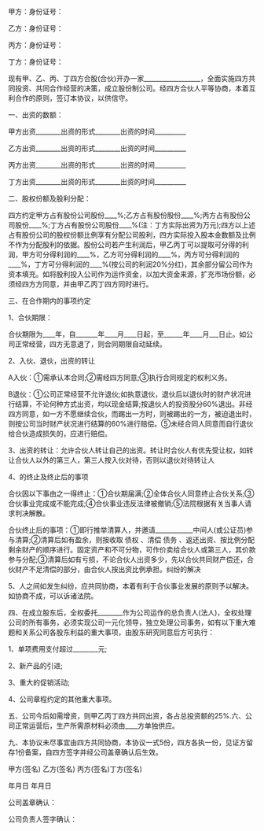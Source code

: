 
 


甲方：身份证号：


乙方：身份证号：


丙方：身份证号：


丁方：身份证号：


现有甲、乙、丙、丁四方合股(合伙)开办一家__________________，全面实施四方共同投资、共同合作经营的决策，成立股份制公司。经四方合伙人平等协商，本着互利合作的原则，签订本协议，以供信守。


一、出资的数额：


甲方出资________出资的形式________出资的时间__________


乙方出资________出资的形式________出资的时间__________


丙方出资________出资的形式________出资的时间__________


丁方出资________出资的形式________出资的时间__________


二、股权份额及股利分配：


四方约定甲方占有股份公司股份____%;乙方占有股份股份____%;丙方占有股份公司股份____%;丁方占有股份公司股份____%(注：丁方实际出资为万元);四方以上述占有股份公司的股权份额比例享有分配公司股利，四方实际投入股本金数额及比例不作为分配股利的依据。股份公司若产生利润后，甲乙丙丁可以提取可分得的利润，甲方可分得利润的____%，乙方可分得利润的____%，丙方可分得利润的____%，丁方可分得利润的____%(按公司的利润20%分红)，其余部分留公司作为资本填充。如将股利投入公司作为运作资金，以加大资金来源，扩充市场份额，必须经四方方同意，并由甲乙丙丁四方同时进行。


三、在合作期内的事项约定


1、合伙期限：


合伙期限为____年，自_______年____月____日起，至______年____月___日止。如公司正常经营，四方无意退了，则合同期限自动延续。


2、入伙、退伙，出资的转让


A入伙：①需承认本合同;②需经四方同意;③执行合同规定的权利义务。


B退伙：①公司正常经营不允许退伙;如执意退伙，退伙后以退伙时的财产状况进行结算，不论何种方式出资，均以现金结算;按退伙人的投资股分60%退出。非经四方同意，如一方不愿继续合伙，而踢出一方时，则被踢出的一方，被迫退出时，则按公司当时财产状况进行结算的60%进行赔偿。⑤未经合同人同意而自行退伙给合伙造成损失的，应进行赔偿。


3、出资的转让：允许合伙人转让自己的出资。转让时合伙人有优先受让权，如转让合伙人以外的第三人，第三人按入伙对待，否则以退伙对待转让人


4、的终止及终止后的事项


合伙因以下事由之一得终止：①合伙期届满;②全体合伙人同意终止合伙关系;③合伙事业完成或不能完成;④合伙事业违反法律被撤销;⑤法院根据有关当事人请求判决解散。


合伙终止后的事项：①即行推举清算人，并邀请____________中间人(或公证员)参与清算;②清算后如有盈余，则按收取
债权
、清偿
债务
、返还出资、按比例分配剩余财产的顺序进行。固定资产和不可分物，可作价卖给合伙人或第三人，其价款参与分配;③清算后如有亏损，不论合伙人出资多少，先以合伙共同财产偿还，合伙财产不足清偿的部分，由合伙人按出资比例承担。纠纷的解决


5、人之间如发生纠纷，应共同协商，本着有利于合伙事业发展的原则予以解决。如协商不成，可以诉诸法院。


四、在成立股东后，全权委托________作为公司运作的总负责人(法人)，全权处理公司的所有事务，必须实现公司一元化领导，独立处理公司事务，如有以下重大难题和关系公司各股东利益的重大事项，由股东研究同意后方可执行：


1、单项费用支付超过________元;


2、新产品的引进;


3、重大的促销活动;


4、公司章程约定的其他重大事项。


五、公司今后如需增资，则甲乙丙丁四方共同出资，各占总投资额的25%.六、公司正常运营后，生产所需原材料必须由____方单独供应。


九、本协议未尽事宜由四方共同协商，本协议一式5份，四方各执一份，见证方留存1份备案，自四方签字并经公司盖章确认后生效。


甲方(签名) 乙方(签名) 丙方(签名)丁方(签名)


年月日 年月日


公司盖章确认：


公司负责人签字确认：
 


 

 
 
 
 
 
  


  
 

  


  


  
 
 
 
 

